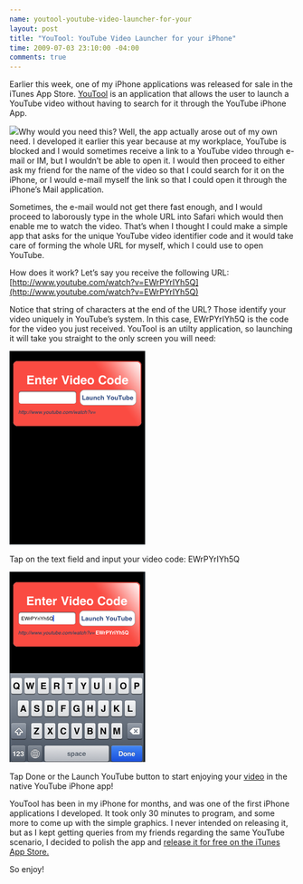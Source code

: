 ```yaml
--- 
name: youtool-youtube-video-launcher-for-your
layout: post
title: "YouTool: YouTube Video Launcher for your iPhone"
time: 2009-07-03 23:10:00 -04:00
comments: true
---
```

Earlier this week, one of my iPhone applications was released for sale in the iTunes App Store. [YouTool](http://www.hectorramos.com/youtool/) is an application that allows the user to launch a YouTube video without having to search for it through the YouTube iPhone App.

[![](original%201.png)](itms://itunes.apple.com/WebObjects/MZStore.woa/wa/viewSoftware?id=320588383&mt=8&s=143441)Why would you need this? Well, the app actually arose out of my own need. I developed it earlier this year because at my workplace, YouTube is blocked and I would sometimes receive a link to a YouTube video through e-mail or IM, but I wouldn’t be able to open it. I would then proceed to either ask my friend for the name of the video so that I could search for it on the iPhone, or I would e-mail myself the link so that I could open it through the iPhone’s Mail application.

Sometimes, the e-mail would not get there fast enough, and I would proceed to laborously type in the whole URL into Safari which would then enable me to watch the video. That’s when I thought I could make a simple app that asks for the unique YouTube video identifier code and it would take care of forming the whole URL for myself, which I could use to open YouTube.

How does it work? Let’s say you receive the following URL: [http://www.youtube.com/watch?v=EWrPYrIYh5Q](http://www.youtube.com/watch?v=EWrPYrIYh5Q)

Notice that string of characters at the end of the URL? Those identify your video uniquely in YouTube’s system. In this case, EWrPYrIYh5Q is the code for the video you just received. YouTool is an utilty application, so launching it will take you straight to the only screen you will need:

[![](3835484-3504948-thumbnail.jpg)](Screenshot%2520on%25202009-07-03%2520at%252011.22.12%2520PM.png)

Tap on the text field and input your video code: EWrPYrIYh5Q

[![](3835484-3504951-thumbnail.jpg)](Screenshot%2520on%25202009-07-03%2520at%252011.24.09%2520PM.png)

Tap Done or the Launch YouTube button to start enjoying your [video](http://www.youtube.com/watch?v=EWrPYrIYh5Q) in the native YouTube iPhone app!

YouTool has been in my iPhone for months, and was one of the first iPhone applications I developed. It took only 30 minutes to program, and some more to come up with the simple graphics. I never intended on releasing it, but as I kept getting queries from my friends regarding the same YouTube scenario, I decided to polish the app and [release it for free on the iTunes App Store.](itms://itunes.apple.com/WebObjects/MZStore.woa/wa/viewSoftware?id=320588383&mt=8&s=143441)

So enjoy!